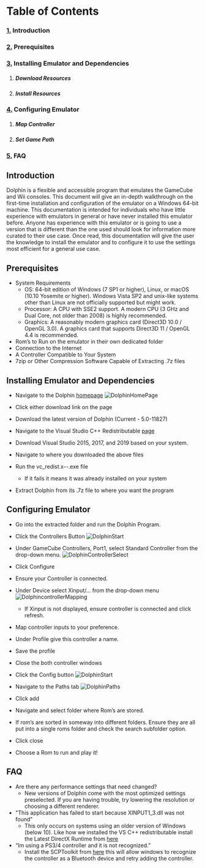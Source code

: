 # Table of Contents 

### [1.](#introduction) Introduction
### [2.](#prerequisites) Prerequisites
### [3.](#installing-emulator-and-dependencies) Installing Emulator and Dependencies
 1. ##### Download Resources
 
 
 2. ##### Install Resources
 
### [4.](#configuring-emulator) Configuring Emulator
 1. ##### Map Controller
 
 
 2. ##### Set Game Path
### [5.](#faq) FAQ


## Introduction
Dolphin is a flexible and accessible program that emulates the GameCube and Wii consoles. This document will give an in-depth
walkthrough on the first-time installation and configuration of the emulator on a Windows 64-bit machine. 
This documentation is intended for individuals who have little experience with emulators in general or have never installed
this emulator before. Anyone has experience with this emulator or is going to use a version that is different than
the one used should look for information more curated to their use case. Once read, this documentation will give the user the
knowledge to install the emulator and to configure it to use the settings most efficient for a general use case.

## Prerequisites
 * System Requirements
    * OS: 64-bit edition of Windows (7 SP1 or higher), Linux, or macOS (10.10 Yosemite or higher). Windows Vista SP2 and unix-like systems other than Linux are not officially supported but might work.
   * Processor: A CPU with SSE2 support. A modern CPU (3 GHz and Dual Core, not older than 2008) is highly recommended.
   * Graphics: A reasonably modern graphics card (Direct3D 10.0 / OpenGL 3.0). A graphics card that supports Direct3D 11 / OpenGL 4.4 is recommended.
 * Rom’s to Run on the emulator in their own dedicated folder
 * Connection to the Internet
 * A Controller Compatible to Your System
 * 7zip or Other Compression Software Capable of Extracting .7z files
 
## Installing Emulator and Dependencies
 * Navigate to the Dolphin [homepage](https://dolphin-emu.org/)
 ![DolphinHomePage](https://raw.githubusercontent.com/RobertGageStroud/Portfolio/master/P2Pictures/DolphinWebsite.png)

 * Click either download link on the page
 * Download the latest version of Dolphin (Current - 5.0-11827)
 * Navigate to the Visual Studio C++ Redistributable [page](https://support.microsoft.com/en-us/help/2977003/the-latest-supported-visual-c-downloads)
 * Download Visual Studio 2015, 2017, and 2019 based on your system.
  
 * Navigate to where you downloaded the above files
 * Run the vc_redist.x--.exe file
   * If it fails it means it was already installed on your system
 * Extract Dolphin from its .7z file to where you want the program
 
## Configuring Emulator
 * Go into the extracted folder and run the Dolphin Program.
 * Click the Controllers Button
 ![DolphinStart](https://raw.githubusercontent.com/RobertGageStroud/Portfolio/master/P2Pictures/DolphinHome.png)
 * Under GameCube Controllers, Port1, select Standard Controller from the drop-down menu.
 ![DolphinControllerSelect](https://raw.githubusercontent.com/RobertGageStroud/Portfolio/master/P2Pictures/ControllerSettings.png)
 * Click Configure
 * Ensure your Controller is connected. 
 * Under Device select Xinput/… from the drop-down menu
 ![DolphincontrollerMapping](https://raw.githubusercontent.com/RobertGageStroud/Portfolio/master/P2Pictures/ControllerMapping.png)
   * If Xinput is not displayed, ensure controller is connected and click refresh.
    

 * Map controller inputs to your preference. 
 * Under Profile give this controller a name. 
 * Save the profile
 * Close the both controller windows 
 * Click the Config button
 ![DolphinStart](https://raw.githubusercontent.com/RobertGageStroud/Portfolio/master/P2Pictures/DolphinHome.png)
* Navigate to the Paths tab
![DolphinPaths](https://raw.githubusercontent.com/RobertGageStroud/Portfolio/master/P2Pictures/Paths.png)
 * Click add
 * Navigate and select folder where Rom’s are stored. 
  * If rom’s are sorted in someway into different folders. Ensure they are all put into a single roms folder and check the search subfolder option. 
 * Click close
 * Choose a Rom to run and play it!

## FAQ
 * Are there any performance settings that need changed?
   * New versions of Dolphin come with the most optimized settings preselected. If you are having trouble, try lowering the resolution or choosing a different renderer. 
 * "This application has failed to start because XINPUT1_3.dll was not found"
   * This only occurs on systems using an older version of Windows (below 10). Like how we installed the VS C++ redistributable install the Latest DirectX Runtime from [here](https://support.microsoft.com/en-us/help/179113/how-to-install-the-latest-version-of-directx) 
 * “Im using a PS3/4 controller and it is not recognized.”
   * Install the SCPToolkit from [here](https://github.com/nefarius/ScpToolkit) this will allow windows to recognize the controller as a Bluetooth device and retry adding the controller. 

